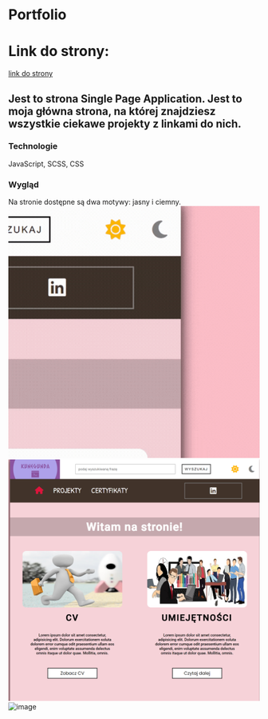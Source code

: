 # Portfolio

# Link do strony:
[link do strony](https://kunegundakosek.github.io/PageKunegunda/)

## Jest to strona Single Page Application. Jest to moja główna strona, na której znajdziesz wszystkie ciekawe projekty z linkami do nich.

### Technologie

JavaScript, SCSS, CSS

### Wygląd

Na stronie dostępne są dwa motywy: jasny i ciemny.
![image](img/page.gif)
![image](img/Page.png)
![image](img/darkPage.gif)


